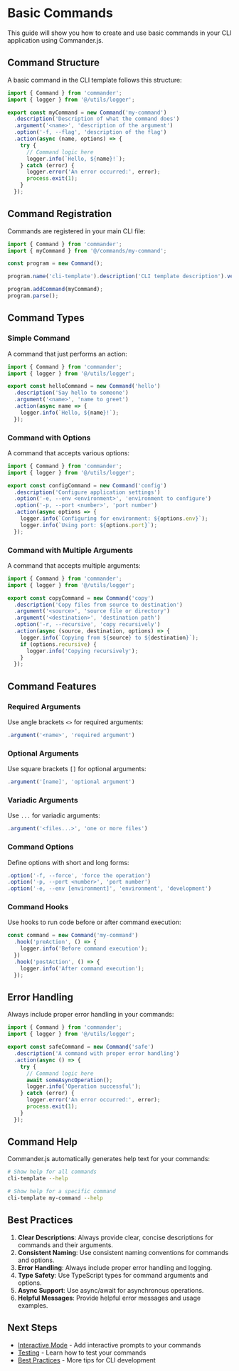 # Basic Commands

This guide will show you how to create and use basic commands in your CLI application using Commander.js.

## Command Structure

A basic command in the CLI template follows this structure:

```typescript
import { Command } from 'commander';
import { logger } from '@/utils/logger';

export const myCommand = new Command('my-command')
  .description('Description of what the command does')
  .argument('<name>', 'description of the argument')
  .option('-f, --flag', 'description of the flag')
  .action(async (name, options) => {
    try {
      // Command logic here
      logger.info(`Hello, ${name}!`);
    } catch (error) {
      logger.error('An error occurred:', error);
      process.exit(1);
    }
  });
```

## Command Registration

Commands are registered in your main CLI file:

```typescript
import { Command } from 'commander';
import { myCommand } from '@/commands/my-command';

const program = new Command();

program.name('cli-template').description('CLI template description').version('1.0.0');

program.addCommand(myCommand);
program.parse();
```

## Command Types

### Simple Command

A command that just performs an action:

```typescript
import { Command } from 'commander';
import { logger } from '@/utils/logger';

export const helloCommand = new Command('hello')
  .description('Say hello to someone')
  .argument('<name>', 'name to greet')
  .action(async name => {
    logger.info(`Hello, ${name}!`);
  });
```

### Command with Options

A command that accepts various options:

```typescript
import { Command } from 'commander';
import { logger } from '@/utils/logger';

export const configCommand = new Command('config')
  .description('Configure application settings')
  .option('-e, --env <environment>', 'environment to configure')
  .option('-p, --port <number>', 'port number')
  .action(async options => {
    logger.info(`Configuring for environment: ${options.env}`);
    logger.info(`Using port: ${options.port}`);
  });
```

### Command with Multiple Arguments

A command that accepts multiple arguments:

```typescript
import { Command } from 'commander';
import { logger } from '@/utils/logger';

export const copyCommand = new Command('copy')
  .description('Copy files from source to destination')
  .argument('<source>', 'source file or directory')
  .argument('<destination>', 'destination path')
  .option('-r, --recursive', 'copy recursively')
  .action(async (source, destination, options) => {
    logger.info(`Copying from ${source} to ${destination}`);
    if (options.recursive) {
      logger.info('Copying recursively');
    }
  });
```

## Command Features

### Required Arguments

Use angle brackets `<>` for required arguments:

```typescript
.argument('<name>', 'required argument')
```

### Optional Arguments

Use square brackets `[]` for optional arguments:

```typescript
.argument('[name]', 'optional argument')
```

### Variadic Arguments

Use `...` for variadic arguments:

```typescript
.argument('<files...>', 'one or more files')
```

### Command Options

Define options with short and long forms:

```typescript
.option('-f, --force', 'force the operation')
.option('-p, --port <number>', 'port number')
.option('-e, --env [environment]', 'environment', 'development')
```

### Command Hooks

Use hooks to run code before or after command execution:

```typescript
const command = new Command('my-command')
  .hook('preAction', () => {
    logger.info('Before command execution');
  })
  .hook('postAction', () => {
    logger.info('After command execution');
  });
```

## Error Handling

Always include proper error handling in your commands:

```typescript
import { Command } from 'commander';
import { logger } from '@/utils/logger';

export const safeCommand = new Command('safe')
  .description('A command with proper error handling')
  .action(async () => {
    try {
      // Command logic here
      await someAsyncOperation();
      logger.info('Operation successful');
    } catch (error) {
      logger.error('An error occurred:', error);
      process.exit(1);
    }
  });
```

## Command Help

Commander.js automatically generates help text for your commands:

```bash
# Show help for all commands
cli-template --help

# Show help for a specific command
cli-template my-command --help
```

## Best Practices

1. **Clear Descriptions**: Always provide clear, concise descriptions for commands and their arguments.
2. **Consistent Naming**: Use consistent naming conventions for commands and options.
3. **Error Handling**: Always include proper error handling and logging.
4. **Type Safety**: Use TypeScript types for command arguments and options.
5. **Async Support**: Use async/await for asynchronous operations.
6. **Helpful Messages**: Provide helpful error messages and usage examples.

## Next Steps

- [Interactive Mode](./interactive-mode) - Add interactive prompts to your commands
- [Testing](./testing) - Learn how to test your commands
- [Best Practices](./best-practices) - More tips for CLI development
